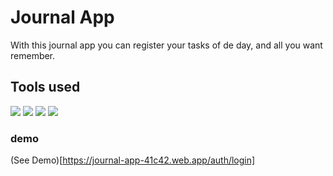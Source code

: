 # Journal App

With this journal app you can register your tasks of de day, and all you want remember.

## Tools used

<img src="https://img.icons8.com/color/48/000000/firebase.png"/> 
<img src="https://img.icons8.com/external-tal-revivo-color-tal-revivo/48/000000/external-redux-an-open-source-javascript-library-for-managing-application-state-logo-color-tal-revivo.png"/>
<img src="https://img.icons8.com/color/48/000000/sass.png"/>
<img src="https://img.icons8.com/color/48/000000/bootstrap.png"/>

### demo

(See Demo)[https://journal-app-41c42.web.app/auth/login]


